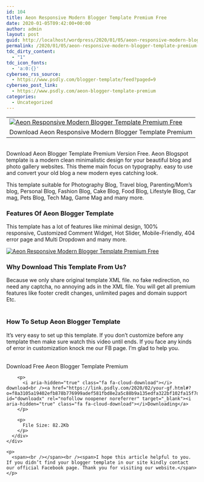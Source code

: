 ```yaml
---
id: 104
title: Aeon Responsive Modern Blogger Template Premium Free
date: 2020-01-05T09:42:00+00:00
author: admin
layout: post
guid: http://localhost/wordpress/2020/01/05/aeon-responsive-modern-blogger-template-premium-free/
permalink: /2020/01/05/aeon-responsive-modern-blogger-template-premium-free/
tdc_dirty_content:
  - "1"
tdc_icon_fonts:
  - 'a:0:{}'
cyberseo_rss_source:
  - https://www.psdly.com/blogger-template/feed?paged=9
cyberseo_post_link:
  - https://www.psdly.com/aeon-blogger-template-premium
categories:
  - Uncategorized
---
```

<table align="center" cellpadding="0" cellspacing="0" class="tr-caption-container">
  <tr>
    <td>
      <a href="https://i2.wp.com/www.psdly.com/wp-content/uploads/2020/01/Aeon-Blogger-Template-Premium-Free-Download.jpg?ssl=1" imageanchor="1"><img alt="Aeon Responsive Modern Blogger Template Premium Free" border="0" data-original-height="533" data-original-width="800" src="https://i2.wp.com/www.psdly.com/wp-content/uploads/2020/01/Aeon-Blogger-Template-Premium-Free-Download.jpg?ssl=1" title="Aeon Responsive Modern Blogger Template" data-recalc-dims="1" /></a>
    </td>
  </tr>
  
  <tr readability="2">
    <td class="tr-caption">
      <span>Download Aeon Responsive Modern Blogger Template Premium</span>
    </td>
  </tr>
</table>

<span><br />Download Aeon Blogger Template Premium Version Free. Aeon Blogspot template is a modern clean minimalistic design for your beautiful blog and photo gallery websites. This theme main focus on&nbsp;</span><span>typography. easy to use and convert your old blog a new modern eyes catching look.</span>

<span>This template&nbsp;suitable&nbsp;for&nbsp;</span><span>Photography Blog,&nbsp;</span><span>Travel blog,&nbsp;</span><span>Parenting/Mom’s blog,&nbsp;</span><span>Personal Blog,&nbsp;</span><span>Fashion Blog,&nbsp;</span><span>Cake Blog,</span><span>&nbsp;</span><span>Food Blog,&nbsp;</span><span>Lifestyle Blog,&nbsp;</span><span>Car mag,&nbsp;</span><span>Pets Blog,&nbsp;</span><span>Tech Mag,&nbsp;</span><span>Game Mag and many more.</span>

### <span>Features Of Aeon Blogger Template</span>

<div>
  <span>This template has a lot of features like minimal design, 100% responsive,&nbsp;</span><span>Customized Comment Widget, Hot Slider,&nbsp;</span><span>Mobile-Friendly, 404 error page and&nbsp;</span><span>Multi Dropdown and many more.</span></p> 
  
  <div class="separator">
    <a href="https://i1.wp.com/1.bp.blogspot.com/-YZVV-8N7pN4/XTveZOIAZwI/AAAAAAAABXM/9FzifhD6G_wSz4S5i4OZPKC7ErZO6kKeQCPcBGAYYCw/s1600/1-.jpg?ssl=1" imageanchor="1" rel="nofollow noopener noreferrer" target="_blank"><img alt="Aeon Responsive Modern Blogger Template Premium Free" border="0" data-original-height="800" data-original-width="1200" src="https://i2.wp.com/www.psdly.com/wp-content/uploads/2020/01/Download-Free-Aeon-blogger-template-Premium-Version.jpg?ssl=1" title="Aeon Responsive Modern Blogger Template Premium Free" data-recalc-dims="1" /><br /> </a>
  </div>
</div>

### <span>Why Download This Template From Us?</span>

<div readability="9">
  <span>Because we only share original template XML file. no fake redirection, no need any captcha, no annoying ads in the XML file. You will get all premium features like footer credit changes, unlimited pages and domain support Etc.</span><br /><span><br /></span></p> 
  
  <h3>
    <span>How To Setup Aeon Blogger Template</span>
  </h3>
  
  <p>
    <span>It’s very easy to set up this template. If you don’t customize before any template then make sure watch this video until ends. If you face any kinds of error in customization knock me our FB page. I’m glad to help you.</span><br /><span><br /></span>
  </p>
</div>



<noscript>
</noscript>

<div readability="6.2162698412698">
  <div class="batas-downx" readability="7.6507936507937">
    <div class="dalam-downx" readability="5.1951219512195">
      <div class="bungkus-info" readability="6.0609756097561">
        <p>
          Download Free Aeon Blogger Template Premium
        </p>
        
        <p>
          <i aria-hidden="true" class="fa fa-cloud-download"></i> download<br /><a href="https://link.psdly.com/2020/02/your-gf.html#?o=f8a3105a19402efb878b776999adef581fbd8e2a5c88b9a135edfa322bf102fa15f7d53d4341258c9abe69a980b37339ed07723bcd37d1ff" id="downloadx" rel="nofollow noopener noreferrer" target="_blank"><i aria-hidden="true" class="fa fa-cloud-download"></i>Downloading</a>
        </p>
        
        <p>
          File Size: 82.2Kb
        </p>
      </div>
    </div>
    
    <p>
      <span><br /></span><br /><span>I hope this article helpful to you. If you didn’t find your blogger template in our site kindly contact our official Facebook page. Thank you for visiting our website.</span>
    </p>
  </div>
</div>